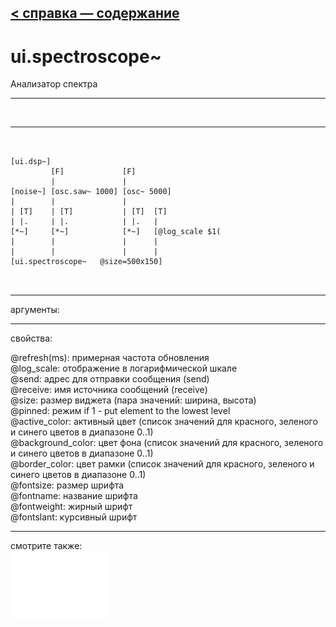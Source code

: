 [< справка — содержание](ceammc_lib.html)
---

# ui.spectroscope~


Анализатор спектра

---

<br>


---


```


[ui.dsp~]
         [F]             [F]
         |               |
[noise~] [osc.saw~ 1000] [osc~ 5000]
|        |               |
| [T]    | [T]           | [T]  [T]
| |.     | |.            | |.   |
[*~]     [*~]            [*~]   [@log_scale $1(
|        |               |      |
|        |               |      |
[ui.spectroscope~   @size=500x150]

            
```

---
аргументы:


---
свойства:

@refresh(ms): примерная частота обновления<br>
@log_scale: отображение в логарифмической шкале<br>
@send: адрес для отправки сообщения (send)<br>
@receive: имя источника сообщений (receive)<br>
@size: размер виджета (пара значений: ширина, высота)<br>
@pinned: режим  if 1 - put element
            to the lowest level<br>
@active_color: активный цвет (список значений для красного, зеленого и синего цветов в диапазоне 0..1)<br>
@background_color: цвет фона (список значений для красного, зеленого и синего цветов в диапазоне 0..1)<br>
@border_color: цвет рамки (список значений для красного, зеленого и синего цветов в диапазоне 0..1)<br>
@fontsize: 
            размер шрифта<br>
@fontname: название шрифта<br>
@fontweight: жирный шрифт<br>
@fontslant: курсивный шрифт<br>

---
смотрите также:<br>
[![ui.scope~](img/object_ui.scope~.png)](ui.scope~.html)
